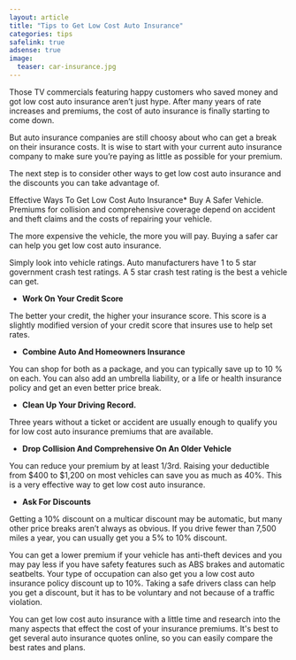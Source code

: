 ```yaml
---
layout: article
title: "Tips to Get Low Cost Auto Insurance"
categories: tips
safelink: true
adsense: true
image:
  teaser: car-insurance.jpg
---
```


Those TV commercials featuring happy customers who saved money and got low cost auto insurance aren’t just hype. After many years of rate increases and premiums, the cost of auto insurance is finally starting to come down. 

But auto insurance companies are still choosy about who can get a break on their insurance costs. It is wise to start with your current auto insurance company to make sure you’re paying as little as possible for your premium.

The next step is to consider other ways to get low cost auto insurance and the discounts you can take advantage of.

Effective Ways To Get Low Cost Auto Insurance* Buy A Safer Vehicle. Premiums for collision and comprehensive coverage depend on accident and theft claims and the costs of repairing your vehicle. 

The more expensive the vehicle, the more you will pay. Buying a safer car can help you get low cost auto insurance. 

Simply look into vehicle ratings. Auto manufacturers have 1 to 5 star government crash test ratings. A 5 star crash test rating is the best a vehicle can get.

- **Work On Your Credit Score**

The better your credit, the higher your insurance score. This score is a slightly modified version of your credit score that insures use to help set rates.

- **Combine Auto And Homeowners Insurance** 

You can shop for both as a package, and you can typically save up to 10 % on each. You can also add an umbrella liability, or a life or health insurance policy and get an even better price break.

- **Clean Up Your Driving Record.**

Three years without a ticket or accident are usually enough to qualify you for low cost auto insurance premiums that are available.


- **Drop Collision And Comprehensive On An Older Vehicle**

 You can reduce your premium by at least 1/3rd. Raising your deductible from $400 to $1,200 on most vehicles can save you as much as 40%. This is a very effective way to get low cost auto insurance.

- **Ask For Discounts**

 Getting a 10% discount on a multicar discount may be automatic, but many other price breaks aren’t always as obvious. If you drive fewer than 7,500 miles a year, you can usually get you a 5% to 10% discount. 

 You can get a lower premium if your vehicle has anti-theft devices and you may pay less if you have safety features such as ABS brakes and automatic seatbelts. Your type of occupation can also get you a low cost auto insurance policy discount up to 10%. Taking a safe drivers class can help you get a discount, but it has to be voluntary and not because of a traffic violation.

You can get low cost auto insurance with a little time and research into the many aspects that effect the cost of your insurance premiums. It's best to get several auto insurance quotes online, so you can easily compare the best rates and plans.